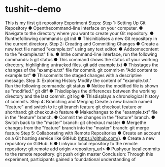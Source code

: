 # tushit--demo
This is my first git repository
 Experiment Steps:
 Step 1: Setting Up Git Repository
 ● Openthecommand-line interface on your computer.
 ● Navigate to the directory where you want to create your Git repository.
 ● Runthefollowing commands:
 git init
 ● Thisinitialises a new Git repository in the current directory.
 Step 2: Creating and Committing Changes
 ● Create a new text file named "example.txt" using any text editor.
 ● Addsomecontent to the "example.txt" file.
 ● Inthe command-line interface, run the following commands:
 5
git status
 ● This command shows the status of your working directory, highlighting untracked
 files.
 git add example.txt
 ● Thisstages the changes of the "example.txt" file for commit.
 git commit-m "Add content to example.txt"
 ● Thiscommits the staged changes with a descriptive message.
 Step 3: Exploring History
 Modify the content of "example.txt."
 Run the following commands:
 git status
 ● Notice the modified file is shown as "modified."
 git diff
 ● Thisdisplays the differences between the working directory and the last commit.
 git log
 ● Thisdisplays a chronological history of commits.
 Step 4: Branching and Merging
 Create a new branch named "feature" and switch to it:
 git branch feature
 git checkout feature
 or shorthand:
 git checkout-b feature
 ● Makechanges to the "example.txt" file in the "feature" branch.
 ● Commit the changes in the "feature" branch.
 ● Switch back to the "master" branch:
 git checkout master
 ● Mergethe changes from the "feature" branch into the "master" branch:
 git merge feature
 Step 5: Collaborating with Remote Repositories
 ● Create an account on a Git hosting service like GitHub (https://github.com/).
 ● Create a new repository on GitHub.
 6
● Linkyour local repository to the remote repository:
 git remote add origin <repository_url>
 ● Pushyour local commits to the remote repository:
 git push origin master
 Conclusion:
 Through this experiment, participants gained a foundational understanding of 
